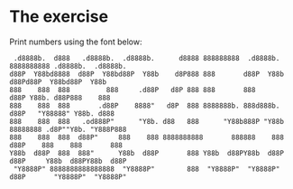 # The exercise #

Print numbers using the font below:

     .d8888b.  d888   .d8888b.  .d8888b.      d8888 888888888  .d8888b. 8888888888 .d8888b.  .d8888b.  
    d88P  Y88bd8888  d88P  Y88bd88P  Y88b    d8P888 888       d88P  Y88b      d88Pd88P  Y88bd88P  Y88b 
    888    888  888         888     .d88P   d8P 888 888       888            d88P Y88b. d88P888    888 
    888    888  888       .d88P    8888"   d8P  888 8888888b. 888d888b.     d88P   "Y88888" Y88b. d888 
    888    888  888   .od888P"      "Y8b. d88   888      "Y88b888P "Y88b 88888888 .d8P""Y8b. "Y888P888 
    888    888  888  d88P"     888    888 8888888888       888888    888  d88P    888    888       888 
    Y88b  d88P  888  888"      Y88b  d88P       888 Y88b  d88PY88b  d88P d88P     Y88b  d88PY88b  d88P 
     "Y8888P" 8888888888888888  "Y8888P"        888  "Y8888P"  "Y8888P" d88P       "Y8888P"  "Y8888P"  
